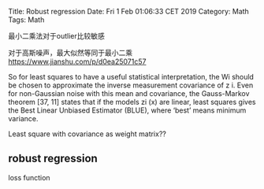 Title: Robust regression
Date: Fri  1 Feb 01:06:33 CET 2019
Category: Math
Tags: Math

最小二乘法对于outlier比较敏感

对于高斯噪声，最大似然等同于最小二乘
https://www.jianshu.com/p/d0ea25071c57

So for least squares to have a useful statistical interpretation, the Wi should 
be chosen to approximate the inverse measurement covariance of z i.
Even for non-Gaussian noise with this mean and covariance, the Gauss-Markov
theorem [37, 11] states that if the models zi (x) are linear, least squares
gives the Best Linear Unbiased Estimator (BLUE), where ‘best’ means minimum
variance.

Least square with covariance as weight matrix??

## robust regression
loss function
